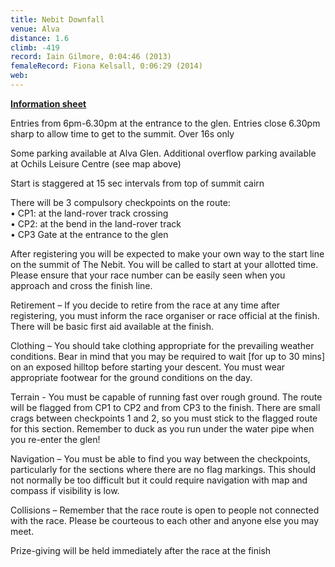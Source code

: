 ```yaml
---
title: Nebit Downfall
venue: Alva
distance: 1.6
climb: -419
record: Iain Gilmore, 0:04:46 (2013)
femaleRecord: Fiona Kelsall, 0:06:29 (2014)
web: 
---
```

[**Information sheet**](http://scottishhillracing.co.uk/info/NebitDownfall2015.pdf)

Entries from 6pm-6.30pm at the entrance to the glen. Entries close 6.30pm sharp to allow time to get to the summit. Over 16s only

Some parking available at Alva Glen. Additional overflow parking available at Ochils Leisure Centre (see map above)

Start is staggered at 15 sec intervals from top of summit cairn

There will be 3 compulsory checkpoints on the route:  
• CP1: at the land-rover track crossing  
• CP2: at the bend in the land-rover track  
• CP3 Gate at the entrance to the glen

After registering you will be expected to make your own way to the start line on the summit of The Nebit. You will be called to start at your allotted time. Please ensure that your race number can be easily seen when you approach and cross the finish line.

Retirement – If you decide to retire from the race at any time after registering, you must inform the race organiser or race official at the finish. There will be basic first aid available at the finish.

Clothing – You should take clothing appropriate for the prevailing weather conditions. Bear in mind that you may be required to wait \[for up to 30 mins\] on an exposed hilltop before starting your descent. You must wear appropriate footwear for the ground conditions on the day.

Terrain - You must be capable of running fast over rough ground. The route will be flagged from CP1 to CP2 and from CP3 to the finish. There are small crags between checkpoints 1 and 2, so you must stick to the flagged route for this section. Remember to duck as you run under the water pipe when you re-enter the glen!

Navigation – You must be able to find you way between the checkpoints, particularly for the sections where there are no flag markings. This should not normally be too difficult but it could require navigation with map and compass if visibility is low.

Collisions – Remember that the race route is open to people not connected with the race. Please be courteous to each other and anyone else you may meet.

Prize-giving will be held immediately after the race at the finish
